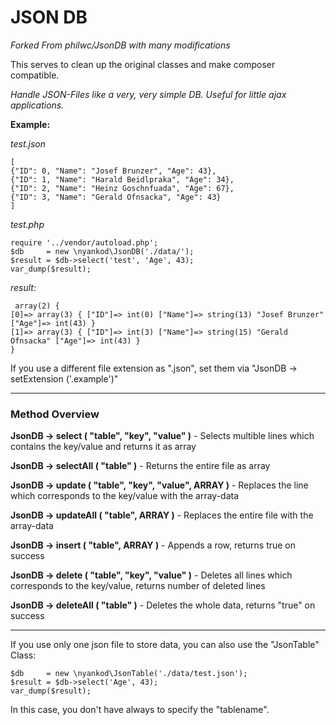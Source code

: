 # JSON DB #
*Forked From philwc/JsonDB with many modifications*

This serves to clean up the original classes and make composer compatible.

*Handle JSON-Files like a very, very simple DB. Useful for little ajax applications.*

**Example:**

*test.json*

    [
    {"ID": 0, "Name": "Josef Brunzer", "Age": 43},
    {"ID": 1, "Name": "Harald Beidlpraka", "Age": 34},
    {"ID": 2, "Name": "Heinz Goschnfuada", "Age": 67},
    {"ID": 3, "Name": "Gerald Ofnsacka", "Age": 43}
    ]

*test.php*

    require '../vendor/autoload.php';
    $db     = new \nyankod\JsonDB('./data/');
    $result = $db->select('test', 'Age', 43);
    var_dump($result);

*result:*

```
 array(2) {
[0]=> array(3) { ["ID"]=> int(0) ["Name"]=> string(13) "Josef Brunzer" ["Age"]=> int(43) }
[1]=> array(3) { ["ID"]=> int(3) ["Name"]=> string(15) "Gerald Ofnsacka" ["Age"]=> int(43) }
}
```

If you use a different file extension as ".json", set them via "JsonDB -> setExtension ('.example')"

----------


### Method Overview

**JsonDB -> select ( "table", "key", "value" )** - Selects multible lines which contains the key/value and returns it as array

**JsonDB -> selectAll ( "table" )**  - Returns the entire file as array

**JsonDB -> update ( "table", "key", "value", ARRAY )** - Replaces the line which corresponds to the key/value with the array-data

**JsonDB -> updateAll ( "table", ARRAY )** - Replaces the entire file with the array-data

**JsonDB -> insert ( "table", ARRAY )** - Appends a row, returns true on success

**JsonDB -> delete ( "table", "key", "value" )** - Deletes all lines which corresponds to the key/value, returns number of deleted lines

**JsonDB -> deleteAll ( "table" )** - Deletes the whole data, returns "true" on success


----------
If you use only one json file to store data, you can also use the "JsonTable" Class:

```
$db     = new \nyankod\JsonTable('./data/test.json');
$result = $db->select('Age', 43);
var_dump($result);
```

In this case, you don't have always to specify the "tablename".
